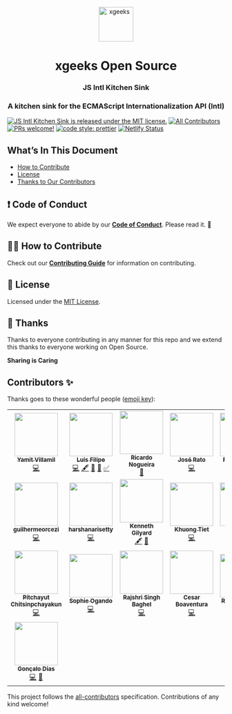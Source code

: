<p align="center">
  <a href="https://www.xgeeks.io/">
    <img alt="xgeeks" src="https://www.xgeeks.io/assets/xgeeks_logo_white.svg" width="80" />
  </a>
</p>
<h1 align="center">
  xgeeks Open Source
</h1>

<h3 align="center">
  JS Intl Kitchen Sink
</h3>
<h3 align="center">
  A kitchen sink for the ECMAScript Internationalization API (Intl)
</h3>

[![JS Intl Kitchen Sink is released under the MIT license.](https://img.shields.io/badge/license-MIT-blue.svg)](./LICENSE)
[![All Contributors][all-contributors-badge]](#contributors)
[![PRs welcome!](https://img.shields.io/badge/PRs-welcome-brightgreen.svg)](./CONTRIBUTING.md)
[![code style: prettier](https://img.shields.io/badge/code_style-prettier-ff69b4.svg?style=flat-square)](https://github.com/prettier/prettier)
[![Netlify Status](https://api.netlify.com/api/v1/badges/280a47cd-ad62-405f-a17a-abe3e1c58cc5/deploy-status)](https://js-intl-kitchen-sink.netlify.com/)

## What’s In This Document

- [How to Contribute](#-how-to-contribute)
- [License](#memo-license)
- [Thanks to Our Contributors](#-thanks)

## ❗ Code of Conduct

We expect everyone to abide by our [**Code of Conduct**](https://github.com/xgeekshq/js-intl-kitchen-sink/blob/master/CODE_OF_CONDUCT.md). Please read it. 🤝

## 🙌🏻 How to Contribute

Check out our [**Contributing Guide**](https://github.com/xgeekshq/js-intl-kitchen-sink/blob/master/CONTRIBUTING.md) for information on contributing.

## :memo: License

Licensed under the [MIT License](./LICENSE).

## 💜 Thanks

Thanks to everyone contributing in any manner for this repo and we extend this thanks to everyone working on Open Source.

**Sharing is Caring**

## Contributors ✨

Thanks goes to these wonderful people ([emoji key](https://allcontributors.org/docs/en/emoji-key)):

<!-- ALL-CONTRIBUTORS-LIST:START - Do not remove or modify this section -->
<!-- prettier-ignore-start -->
<!-- markdownlint-disable -->
<table>
  <tr>
    <td align="center"><a href="https://github.com/yamitrvg12"><img src="https://avatars2.githubusercontent.com/u/2787954?v=4?s=100" width="100px;" alt=""/><br /><sub><b>Yamit Villamil</b></sub></a><br /><a href="https://github.com/xgeekshq/js-intl-kitchen-sink/commits?author=yamitrvg12" title="Code">💻</a></td>
    <td align="center"><a href="https://medium.com/@luis.fgbo"><img src="https://avatars0.githubusercontent.com/u/9373787?v=4?s=100" width="100px;" alt=""/><br /><sub><b>Luis Filipe</b></sub></a><br /><a href="https://github.com/xgeekshq/js-intl-kitchen-sink/commits?author=luisFilipePT" title="Code">💻</a> <a href="#content-luisFilipePT" title="Content">🖋</a> <a href="#projectManagement-luisFilipePT" title="Project Management">📆</a> <a href="https://github.com/xgeekshq/js-intl-kitchen-sink/pulls?q=is%3Apr+reviewed-by%3AluisFilipePT" title="Reviewed Pull Requests">👀</a> <a href="#tutorial-luisFilipePT" title="Tutorials">✅</a></td>
    <td align="center"><a href="https://github.com/rnogueira"><img src="https://avatars2.githubusercontent.com/u/1999330?v=4?s=100" width="100px;" alt=""/><br /><sub><b>Ricardo Nogueira</b></sub></a><br /><a href="https://github.com/xgeekshq/js-intl-kitchen-sink/pulls?q=is%3Apr+reviewed-by%3Arnogueira" title="Reviewed Pull Requests">👀</a></td>
    <td align="center"><a href="https://github.com/jratoxgeeks"><img src="https://avatars2.githubusercontent.com/u/47243742?v=4?s=100" width="100px;" alt=""/><br /><sub><b>José Rato</b></sub></a><br /><a href="https://github.com/xgeekshq/js-intl-kitchen-sink/commits?author=jratoxgeeks" title="Code">💻</a></td>
    <td align="center"><a href="https://github.com/flaviohenriqu"><img src="https://avatars3.githubusercontent.com/u/1874493?v=4?s=100" width="100px;" alt=""/><br /><sub><b>Flavio Santos</b></sub></a><br /><a href="https://github.com/xgeekshq/js-intl-kitchen-sink/commits?author=flaviohenriqu" title="Code">💻</a></td>
    <td align="center"><a href="https://github.com/jsilva234"><img src="https://avatars1.githubusercontent.com/u/46353605?v=4?s=100" width="100px;" alt=""/><br /><sub><b>João Silva</b></sub></a><br /><a href="https://github.com/xgeekshq/js-intl-kitchen-sink/commits?author=jsilva234" title="Code">💻</a></td>
    <td align="center"><a href="https://github.com/connor-payne"><img src="https://avatars3.githubusercontent.com/u/49333827?v=4?s=100" width="100px;" alt=""/><br /><sub><b>Connor Payne</b></sub></a><br /><a href="https://github.com/xgeekshq/js-intl-kitchen-sink/commits?author=connor-payne" title="Code">💻</a></td>
  </tr>
  <tr>
    <td align="center"><a href="https://github.com/guilhermeorcezi"><img src="https://avatars1.githubusercontent.com/u/29787610?v=4?s=100" width="100px;" alt=""/><br /><sub><b>guilhermeorcezi</b></sub></a><br /><a href="https://github.com/xgeekshq/js-intl-kitchen-sink/commits?author=guilhermeorcezi" title="Code">💻</a></td>
    <td align="center"><a href="https://github.com/harshanarisetty"><img src="https://avatars2.githubusercontent.com/u/14030814?v=4?s=100" width="100px;" alt=""/><br /><sub><b>harshanarisetty</b></sub></a><br /><a href="https://github.com/xgeekshq/js-intl-kitchen-sink/commits?author=harshanarisetty" title="Code">💻</a></td>
    <td align="center"><a href="https://github.com/gzine"><img src="https://avatars0.githubusercontent.com/u/30739778?v=4?s=100" width="100px;" alt=""/><br /><sub><b>Kenneth Gilyard</b></sub></a><br /><a href="#content-gzine" title="Content">🖋</a> <a href="https://github.com/xgeekshq/js-intl-kitchen-sink/commits?author=gzine" title="Documentation">📖</a></td>
    <td align="center"><a href="https://khuongtiet.github.io"><img src="https://avatars0.githubusercontent.com/u/16340801?v=4?s=100" width="100px;" alt=""/><br /><sub><b>Khuong Tiet</b></sub></a><br /><a href="https://github.com/xgeekshq/js-intl-kitchen-sink/commits?author=khuongTiet" title="Code">💻</a></td>
    <td align="center"><a href="https://github.com/Lawrence4code"><img src="https://avatars2.githubusercontent.com/u/23227030?v=4?s=100" width="100px;" alt=""/><br /><sub><b>Lawrence</b></sub></a><br /><a href="https://github.com/xgeekshq/js-intl-kitchen-sink/commits?author=Lawrence4code" title="Code">💻</a> <a href="https://github.com/xgeekshq/js-intl-kitchen-sink/commits?author=Lawrence4code" title="Documentation">📖</a></td>
    <td align="center"><a href="https://github.com/vincentdoerig"><img src="https://avatars3.githubusercontent.com/u/24668338?v=4?s=100" width="100px;" alt=""/><br /><sub><b>Vincent Dörig</b></sub></a><br /><a href="https://github.com/xgeekshq/js-intl-kitchen-sink/commits?author=vincentdoerig" title="Code">💻</a></td>
    <td align="center"><a href="http://singhsterabhi.github.io"><img src="https://avatars0.githubusercontent.com/u/9960158?v=4?s=100" width="100px;" alt=""/><br /><sub><b>Abhishek</b></sub></a><br /><a href="https://github.com/xgeekshq/js-intl-kitchen-sink/commits?author=singhsterabhi" title="Code">💻</a></td>
  </tr>
  <tr>
    <td align="center"><a href="https://github.com/svnnynior"><img src="https://avatars0.githubusercontent.com/u/13817659?v=4?s=100" width="100px;" alt=""/><br /><sub><b>Pitchayut Chitsinpchayakun</b></sub></a><br /><a href="https://github.com/xgeekshq/js-intl-kitchen-sink/commits?author=svnnynior" title="Code">💻</a></td>
    <td align="center"><a href="https://github.com/ogandose"><img src="https://avatars1.githubusercontent.com/u/12514584?v=4?s=100" width="100px;" alt=""/><br /><sub><b>Sophie Ogando</b></sub></a><br /><a href="https://github.com/xgeekshq/js-intl-kitchen-sink/commits?author=ogandose" title="Code">💻</a></td>
    <td align="center"><a href="https://github.com/geekyrajshri"><img src="https://avatars2.githubusercontent.com/u/8193580?v=4?s=100" width="100px;" alt=""/><br /><sub><b>Rajshri Singh Baghel </b></sub></a><br /><a href="https://github.com/xgeekshq/js-intl-kitchen-sink/commits?author=geekyrajshri" title="Code">💻</a></td>
    <td align="center"><a href="http://cesarboaventura.dev"><img src="https://avatars0.githubusercontent.com/u/11877890?v=4?s=100" width="100px;" alt=""/><br /><sub><b>Cesar Boaventura</b></sub></a><br /><a href="https://github.com/xgeekshq/js-intl-kitchen-sink/commits?author=cesar-cb" title="Code">💻</a></td>
    <td align="center"><a href="http://www.xgeeks.io"><img src="https://avatars1.githubusercontent.com/u/15105462?v=4?s=100" width="100px;" alt=""/><br /><sub><b>Rafael Ferreira</b></sub></a><br /><a href="https://github.com/xgeekshq/js-intl-kitchen-sink/commits?author=RafaelFerreiraTVD" title="Code">💻</a></td>
    <td align="center"><a href="http://www.fllprbt.com"><img src="https://avatars1.githubusercontent.com/u/6865038?v=4?s=100" width="100px;" alt=""/><br /><sub><b>fllprbt</b></sub></a><br /><a href="https://github.com/xgeekshq/js-intl-kitchen-sink/commits?author=fllprbt" title="Code">💻</a></td>
    <td align="center"><a href="http://www.heisfullstacked.com"><img src="https://avatars3.githubusercontent.com/u/38683602?v=4?s=100" width="100px;" alt=""/><br /><sub><b>Himanshu Tanwar</b></sub></a><br /><a href="https://github.com/xgeekshq/js-intl-kitchen-sink/commits?author=heisfullstacked" title="Code">💻</a></td>
  </tr>
  <tr>
    <td align="center"><a href="https://github.com/gfdias"><img src="https://avatars.githubusercontent.com/u/5095726?v=4?s=100" width="100px;" alt=""/><br /><sub><b>Gonçalo Dias</b></sub></a><br /><a href="https://github.com/xgeekshq/js-intl-kitchen-sink/commits?author=gfdias" title="Code">💻</a> <a href="https://github.com/xgeekshq/js-intl-kitchen-sink/commits?author=gfdias" title="Documentation">📖</a></td>
  </tr>
</table>

<!-- markdownlint-restore -->
[all-contributors-badge]: https://img.shields.io/github/all-contributors/xgeekshq/js-intl-kitchen-sink?color=orange&style=flat-square
<!-- prettier-ignore-end -->

<!-- ALL-CONTRIBUTORS-LIST:END -->

This project follows the [all-contributors](https://github.com/all-contributors/all-contributors) specification. Contributions of any kind welcome!
